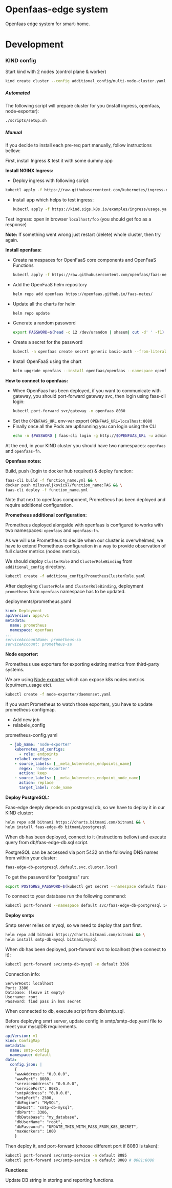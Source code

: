 # Openfaas-edge system
Openfaas edge system for smart-home.

# Development

### KIND config

Start kind with 2 nodes (control plane & worker)

```sh
kind create cluster --config additional_config/multi-node-cluster.yaml
```

##### Automated

The following script will prepare cluster for you (install ingress, openfaas, node-exporter):

```sh
./scripts/setup.sh
```

##### Manual

If you decide to install each pre-req part manually, follow instructions bellow:

First, install Ingress & test it with some dummy app

**Install NGINX Ingress:**

  - Deploy ingress with following script:
  ```sh
  kubectl apply -f https://raw.githubusercontent.com/kubernetes/ingress-nginx/main/deploy/static/provider/kind/deploy.yaml
  ```

- Install app which helps to test ingress:
  ```sh
  kubectl apply -f https://kind.sigs.k8s.io/examples/ingress/usage.yaml
  ```
Test ingress: open in browser `localhost/foo` (you should get foo as a response)

**Note:** If something went wrong just restart (delete) whole cluster, then try again.

**Install openfaas:**

- Create namespaces for OpenFaaS core components and OpenFaaS Functions
  ```sh
  kubectl apply -f https://raw.githubusercontent.com/openfaas/faas-netes/master/namespaces.yml
  ```
- Add the OpenFaaS helm repository
  ```sh
  helm repo add openfaas https://openfaas.github.io/faas-netes/
  ```
- Update all the charts for helm
  ```sh
  helm repo update
  ```
- Generate a random password
  ```sh
  export PASSWORD=$(head -c 12 /dev/urandom | shasum| cut -d' ' -f1)
  ```
- Create a secret for the password
  ```sh
  kubectl -n openfaas create secret generic basic-auth --from-literal=basic-auth-user=admin --from-literal=basic-auth-password="$PASSWORD"
  ```
- Install OpenFaaS using the chart
  ```sh
  helm upgrade openfaas --install openfaas/openfaas --namespace openfaas --set functionNamespace=openfaas-fn --set basic_auth=true
  ```

**How to connect to openfaas:**
- When OpenFaas has been deployed, if you want to communicate with gateway, you should port-forward gateway svc, then login using faas-cli login:
  ```sh
  kubectl port-forward svc/gateway -n openfaas 8080
  ```
- Set the `OPENFAAS_URL` env-var export `OPENFAAS_URL=localhost:8080`
- Finally once all the Pods are up&running you can login using the CLI
  ```sh
  echo -n $PASSWORD | faas-cli login -g http://$OPENFAAS_URL -u admin — password-stdin
  ```
At the end, in your KIND cluster you should have two namespaces: `openfaas` and `openfaas-fn`.

**Openfaas notes:**

Build, push (login to docker hub required) & deploy function:

```sh
faas-cli build -f function_name.yml && \
docker push milosveljkovic97/function_name:TAG && \
faas-cli deploy -f function_name.yml
```

Note that next to openfaas component, Prometheus has been deployed and require additional configuration.

**Prometheus additional configuration:**

Prometheus deployed alongside with openfaas is configured to works with two namespaces: `openfaas` and `openfaas-fn`.

As we will use Prometheus to decide when our cluster is overwhelmed, we have to extend Prometheus configuration in a way to provide observation of full cluster metrics (nodes metrics).

We should deploy `ClusterRole` and `ClusterRoleBinding` from `additional_config` directory.
```sh
kubectl create -f additiona_config/PrometheusClusterRole.yaml
```

After deploying `ClusterRole` and `ClusterRoleBinding`, deployment `prometheus` from `openfaas` namespace has to be updated.

deployments/prometheus.yaml
```yaml
kind: Deployment
apiVersion: apps/v1
metadata:
  name: prometheus
  namespace: openfaas
...
serviceAccountName: prometheus-sa
serviceAccount: prometheus-sa
```

**Node exporter:**

Prometheus use exporters for exporting existing metrics from third-party systems.

We are using [Node exporter](https://github.com/prometheus/node_exporter) which can expose k8s nodes metrics (cpu/mem_usage etc).

```sh
kubectl create -f node-exporter/daemonset.yaml
```

If you want Prometheus to watch those exporters, you have to update prometheus configmap.

- Add new job
- relabele_config

prometheus-config.yaml
```yaml
  - job_name: 'node-exporter'
    kubernetes_sd_configs:
      - role: endpoints
    relabel_configs:
    - source_labels: [__meta_kubernetes_endpoints_name]
      regex: 'node-exporter'
      action: keep  
    - source_labels: [__meta_kubernetes_endpoint_node_name]
      action: replace
      target_label: node_name
```

**Deploy PostgreSQL:**

Faas-edge deeply depends on postgresql db, so we have to deploy it in our KIND cluster:

```sh
helm repo add bitnami https://charts.bitnami.com/bitnami && \
helm install faas-edge-db bitnami/postgresql
```

When db has been deployed, connect to it (instructions bellow) and execute query from db/faas-edge-db.sql script.

PostgreSQL can be accessed via port 5432 on the following DNS names from within your cluster:

```sh
faas-edge-db-postgresql.default.svc.cluster.local
```

To get the password for "postgres" run:

```sh
export POSTGRES_PASSWORD=$(kubectl get secret --namespace default faas-edge-db-postgresql -o jsonpath="{.data.postgres-password}" | base64 -d)
```

To connect to your database run the following command:

```sh
kubectl port-forward --namespace default svc/faas-edge-db-postgresql 5432:5432
```

**Deploy smtp:**

Smtp server relies on mysql, so we need to deploy that part first.

```sh
helm repo add bitnami https://charts.bitnami.com/bitnami && \
helm install smtp-db-mysql bitnami/mysql
```

When db has been deployed, port-forward svc to localhost (then connect to it):

```sh
kubectl port-forward svc/smtp-db-mysql -n default 3306
```

Connection info:

```
ServerHost: localhost
Port: 3306
Database: (leave it empty)
Username: root
Password: find pass in k8s secret
```

When connected to db, execute script from db/smtp.sql.

Before deploying smrt server, update config in smtp/smtp-dep.yaml file to meet your mysqlDB requirements.

```yaml
apiVersion: v1
kind: ConfigMap
metadata:
  name: smtp-config
  namespace: default
data:
  config.json: |
    {
    "wwwAddress": "0.0.0.0",
    "wwwPort": 8080,
    "serviceAddress": "0.0.0.0",
    "servicePort": 8085,
    "smtpAddress": "0.0.0.0",
    "smtpPort": 2500,
    "dbEngine": "MySQL",
    "dbHost": "smtp-db-mysql",
    "dbPort": 3306,
    "dbDatabase": "my_database",
    "dbUserName": "root",
    "dbPassword": "UPDATE_THIS_WITH_PASS_FROM_K8S_SECRET",
    "maxWorkers": 1000
    }
```

Then deploy it, and port-forward (choose different port if 8080 is taken):

```sh
kubectl port-forward svc/smtp-service -n default 8085
kubectl port-forward svc/smtp-service -n default 8080 # 8081:8080
```

**Functions:**

Update DB string in storing and reporting functions.